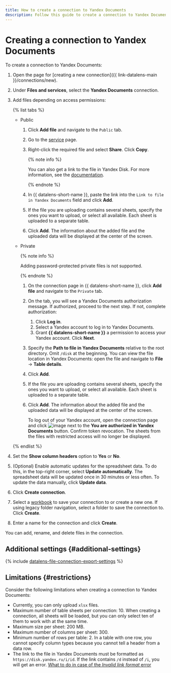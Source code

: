 ```yaml
---
title: How to create a connection to Yandex Documents
description: Follow this guide to create a connection to Yandex Documents.
---
```


# Creating a connection to Yandex Documents


To create a connection to Yandex Documents:

1. Open the page for [creating a new connection]({{ link-datalens-main }}/connections/new).
1. Under **Files and services**, select the **Yandex Documents** connection.
1. Add files depending on access permissions:

   {% list tabs %}

   - Public

     1. Click **Add file** and navigate to the `Public` tab.
     1. Go to the [service](https://docs.yandex.ru/docs?type=xlsx) page.
     1. Right-click the required file and select **Share**. Click **Copy**.

        {% note info %}

        You can also get a link to the file in Yandex Disk. For more information, see the [documentation](https://yandex.com/support/disk/share/sharing.html#how-to-share).

        {% endnote %}

     1. In {{ datalens-short-name }}, paste the link into the `Link to file in Yandex Documents` field and click **Add**.
     1. If the file you are uploading contains several sheets, specify the ones you want to upload, or select all available. Each sheet is uploaded to a separate table.
     1. Click **Add**. The information about the added file and the uploaded data will be displayed at the center of the screen.

   - Private

     {% note info %}
     
     Adding password-protected private files is not supported. 

     {% endnote %}

     1. On the connection page in {{ datalens-short-name }}, click **Add file** and navigate to the `Private` tab.
     1. On the tab, you will see a Yandex Documents authorization message. If authorized, proceed to the next step. If not, complete authorization:
         1. Click **Log in**.
         1. Select a Yandex account to log in to Yandex Documents.
         1. Grant **{{ datalens-short-name }}** a permission to access your Yandex account. Click **Next**.
     1. Specify the **Path to file in Yandex Documents** relative to the root directory. Omit `/disk` at the beginning. You can view the file location in Yandex Documents: open the file and navigate to **File** → **Table details**.
     1. Click **Add**.
     1. If the file you are uploading contains several sheets, specify the ones you want to upload, or select all available. Each sheet is uploaded to a separate table.
     1. Click **Add**. The information about the added file and the uploaded data will be displayed at the center of the screen.

        To log out of your Yandex account, open the connection page and click ![image](../../../_assets/console-icons/arrow-right-from-square.svg) next to the **You are authorized in Yandex Documents** button. Confirm token revocation. The sheets from the files with restricted access will no longer be displayed.

   {% endlist %}

1. Set the **Show column headers** option to **Yes** or **No**.
1. (Optional) Enable automatic updates for the spreadsheet data. To do this, in the top-right corner, select **Update automatically**. The spreadsheet data will be updated once in 30 minutes or less often. To update the data manually, click **Update data**.
1. Click **Create connection**.


1. Select a [workbook](../../workbooks-collections/index.md) to save your connection to or create a new one. If using legacy folder navigation, select a folder to save the connection to. Click **Create**.


1. Enter a name for the connection and click **Create**.

You can add, rename, and delete files in the connection.

## Additional settings {#additional-settings}

{% include [datalens-file-connection-export-settings](../../../_includes/datalens/operations/datalens-file-connection-export-settings.md) %}

## Limitations {#restrictions}

Consider the following limitations when creating a connection to Yandex Documents:

* Currently, you can only upload `xlsx` files.
* Maximum number of table sheets per connection: 10. When creating a connection, all sheets will be loaded, but you can only select ten of them to work with at the same time.
* Maximum size per sheet: 200 MB.
* Maximum number of columns per sheet: 300.
* Minimum number of rows per table: 2. In a table with one row, you cannot specify column types because you cannot tell a header from a data row.
* The link to the file in Yandex Documents must be formatted as `https://disk.yandex.ru/i/id`. If the link contains `/d` instead of `/i`, you will get an error. [What to do in case of the _Invalid link format_ error](../../qa/connections.md#yadocs-error-link)
